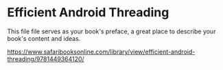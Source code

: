 # Efficient Android Threading

This file file serves as your book's preface, a great place to describe your book's content and ideas.

https://www.safaribooksonline.com/library/view/efficient-android-threading/9781449364120/

